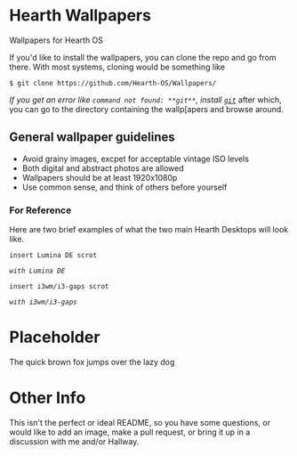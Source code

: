 # Hearth Wallpapers
Wallpapers for Hearth OS

If you'd like to install the wallpapers, you can clone the repo and go from there. With most systems, cloning would be something like
```
$ git clone https://github.com/Hearth-OS/Wallpapers/
```
*If you get an error like `command not found: **git**`, install [`git`](https://git-scm.com/)*
after which, you can go to the directory containing the wallp[apers and browse around.

## General wallpaper guidelines


* Avoid grainy images, excpet for acceptable vintage ISO levels
* Both digital and abstract photos are allowed
* Wallpapers should be at least 1920x1080p
* Use common sense, and think of others before yourself

### For Reference

Here are two brief examples of what the two main Hearth Desktops will look like.

```insert Lumina DE scrot```

*`with Lumina DE`*


```insert i3wm/i3-gaps scrot```

*`with i3wm/i3-gaps`*

# Placeholder
The quick brown fox jumps over the lazy dog

# Other Info
This isn't the perfect or ideal README, so you have some questions, or would like to add an image, make a pull request, or bring it up in a discussion with me and/or Hallway.
